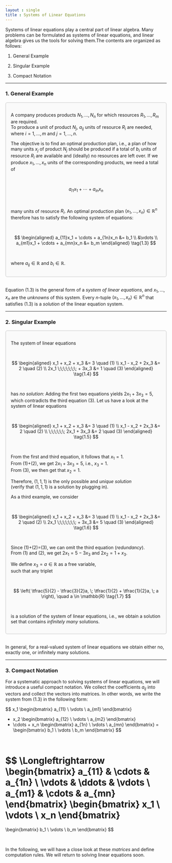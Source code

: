 ```yaml
---
layout : single
title : Systems of Linear Equations
--- 
```


Systems of linear equations play a central part of linear algebra. Many problems can be formulated as systems of linear equations, and linear algebra gives us the tools for solving them.The contents are organized as follows: 

1. General Example

2. Singular Example

3. Compact Notation 

---

### 1. General Example

<div style="border: 2px solid #ddd; padding: 15px; border-radius: 6px; background: #fafafa;">

A company produces products $N_1, \dots, N_n$ for which resources $R_1, \dots, R_m$ are required.  
To produce a unit of product $N_j$, $a_{ij}$ units of resource $R_i$ are needed, where $i = 1, \dots, m$ and $j = 1, \dots, n$.

The objective is to find an optimal production plan, i.e., a plan of how many units $x_j$ of product $N_j$ should be produced if a total of $b_i$ units of resource $R_i$ are available and (ideally) no resources are left over. If we produce $x_1, \dots, x_n$ units of the corresponding products, we need a total of

<br>

$$
a_{i1}x_1 + \cdots + a_{in}x_n
\tag{1.2}
$$

<br>

many units of resource $R_i$. An optimal production plan $(x_1, \dots, x_n) \in \mathbb{R}^n$ therefore has to satisfy the following system of equations:

<br>

$$
\begin{aligned}
a_{11}x_1 + \cdots + a_{1n}x_n &= b_1 \\
&\vdots \\
a_{m1}x_1 + \cdots + a_{mn}x_n &= b_m
\end{aligned}
\tag{1.3}
$$

<br>

where $a_{ij} \in \mathbb{R}$ and $b_i \in \mathbb{R}$. 

</div>

<br>

Equation (1.3) is the general form of a *system of linear equations*, and $x_1, \dots, x_n$ are the *unknowns* of this system. Every $n$-tuple $(x_1, \dots, x_n) \in \mathbb{R}^n$ that satisfies (1.3) is a *solution* of the linear equation system. 

---

### 2. Singular Example

<div style="border: 2px solid #ddd; padding: 15px; border-radius: 6px; background: #fafafa;">

The system of linear equations  

<br>

$$
\begin{aligned}
x_1 + x_2 + x_3 &= 3 \quad (1) \\
x_1 - x_2 + 2x_3 &= 2 \quad (2) \\
2x_1 \;\;\;\;\;\;\; + 3x_3 &= 1 \quad (3)
\end{aligned}
\tag{1.4}
$$

<br>

has *no solution*: Adding the first two equations yields $2x_1 + 3x_3 = 5$, which contradicts the third equation (3). Let us have a look at the system of linear equations 

<br>

$$
\begin{aligned}
x_1 + x_2 + x_3 &= 3 \quad (1) \\
x_1 - x_2 + 2x_3 &= 2 \quad (2) \\
\;\;\;\;\;\; 2x_1 + 3x_3 &= 2 \quad (3)
\end{aligned}
\tag{1.5}
$$

<br>

From the first and third equation, it follows that $x_1 = 1$.  
From (1)+(2), we get $2x_1 + 3x_3 = 5$, i.e., $x_3 = 1$.  
From (3), we then get that $x_2 = 1$.  

Therefore, $(1,1,1)$ is the only possible and *unique solution*  
(verify that $(1,1,1)$ is a solution by plugging in).  

As a third example, we consider  

<br>

$$
\begin{aligned}
x_1 + x_2 + x_3 &= 3 \quad (1) \\
x_1 - x_2 + 2x_3 &= 2 \quad (2) \\
2x_1 \;\;\;\;\;\;\; + 3x_3 &= 5 \quad (3)
\end{aligned}
\tag{1.6}
$$

<br>

Since (1)+(2)=(3), we can omit the third equation (*redundancy*).  
From (1) and (2), we get $2x_1 = 5 - 3x_3$ and $2x_2 = 1 + x_3$.  

We define $x_3 = a \in \mathbb{R}$ as a free variable,  
such that any triplet  

<br>

$$
\left( \tfrac{5}{2} - \tfrac{3}{2}a, \; \tfrac{1}{2} + \tfrac{1}{2}a, \; a \right), 
\quad a \in \mathbb{R}
\tag{1.7}
$$

<br>

is a solution of the system of linear equations, i.e., we obtain a solution set that contains *infinitely many* solutions.  

</div>

<br>

In general, for a real-valued system of linear equations we obtain either no, exactly one, or infinitely many solutions. 

---

### 3. Compact Notation 

For a systematic approach to solving systems of linear equations, we will introduce a useful compact notation. 
We collect the coefficients $a_{ij}$ into vectors and collect the vectors into matrices. 
In other words, we write the system from (1.3) in the following form:

$$
x_1 
\begin{bmatrix}
a_{11} \\
\vdots \\
a_{m1}
\end{bmatrix}
+ x_2
\begin{bmatrix}
a_{12} \\
\vdots \\
a_{m2}
\end{bmatrix}
+ \cdots + x_n
\begin{bmatrix}
a_{1n} \\
\vdots \\
a_{mn}
\end{bmatrix}
=
\begin{bmatrix}
b_1 \\
\vdots \\
b_m
\end{bmatrix}
$$

<br>

$$
\Longleftrightarrow
\begin{bmatrix}
a_{11} & \cdots & a_{1n} \\
\vdots & \ddots & \vdots \\
a_{m1} & \cdots & a_{mn}
\end{bmatrix}
\begin{bmatrix}
x_1 \\
\vdots \\
x_n
\end{bmatrix}
=
\begin{bmatrix}
b_1 \\
\vdots \\
b_m
\end{bmatrix}
$$

<br>

In the following, we will have a close look at these *matrices* and define computation rules. We will return to solving linear equations soon.

